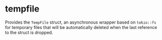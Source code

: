 # tempfile

Provides the `TempFile` struct, an asynchronous wrapper based on `tokio::fs`
for temporary files that will be automatically deleted when the last reference to
the struct is dropped.
